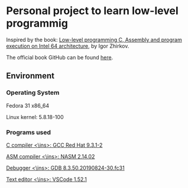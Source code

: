 # Personal project to learn low-level programmig

Inspired by the book: [Low-level programming C, Assembly and program execution on Intel 64 architecture](https://www.apress.com/br/book/9781484224021), by Igor Zhirkov.

The official book GitHub can be found [here](https://github.com/Apress/low-level-programming).

## Environment

### Operating System
Fedora 31 x86_64

Linux kernel: 5.8.18-100

### Programs used
<ins> C compiler <\ins>: GCC Red Hat 9.3.1-2

<ins> ASM compiler <\ins>: NASM 2.14.02

<ins> Debugger <\ins>: GDB 8.3.50.20190824-30.fc31

<ins> Text editor <\ins>: VSCode 1.52.1



